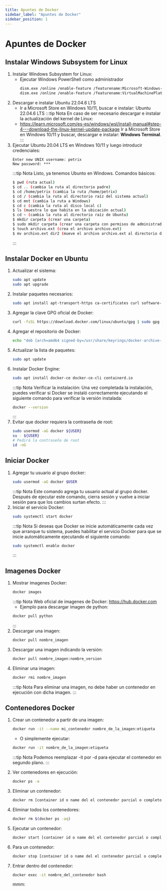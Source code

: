 ```yaml
---
title: Apuntes de Docker
sidebar_label: "Apuntes de Docker"
sidebar_position: 1
---
```


# Apuntes de Docker
## Instalar Windows Subsystem for Linux
1. Instalar Windows Subsystem for Linux:
   + Ejecutar Windows PowerShell como administrador
        ```bash
        dism.exe /online /enable-feature /featurename:Microsoft-Windows-Subsystem-Linux /all /norestart
        dism.exe /online /enable-feature /featurename:VirtualMachinePlatform /all /norestart
        ```
2. Descargar e instalar Ubuntu 22.04.6 LTS
    + Ir a Microsoft Store en Windows 10/11, buscar e instalar: Ubuntu 22.04.6 LTS
    :::tip Nota
    En caso de ser necesario descargar e instalar la actualización del kernel de Linux:
    + https://learn.microsoft.com/es-es/windows/wsl/install-manual#step-4---download-the-linux-kernel-update-package
    Ir a Microsoft Store en Windows 10/11 y buscar, descargar e instalar: **Windows Terminal**.
    :::
3. Ejecutar Ubuntu 20.04 LTS en Windows 10/11 y luego introducir credenciales:
    ```
    Enter new UNIX username: petrix
    New password: ***
    ```
    :::tip Nota
    Listo, ya tenemos Ubunto en Windows.
    Comandos básicos:
    ```bash
    $ pwd (ruta actual)
    $ cd .. (cambia la ruta al directorio padre)
    $ cd /home/petrix (cambia la ruta /home/petrix)
    $ cd / (cambia la ruta al directorio raíz del sistema actual)
    $ cd mnt (cambia la ruta a Windows)
    $ cd c (cambia la ruta al disco local c)
    $ ls (muestra lo que habita en la ubicación actual)
    $ cd ~ (cambia la ruta al directorio raíz de Ubuntu)
    $ mkdir carpeta (crear una carpeta)
    $ sudo mkdir carpeta (crear una carpeta con permisos de administrador)
    $ touch archivo.ext (crea el archivo archivo.ext)
    $ mv archivo.ext dir2 (mueve el archivo archivo.ext al directorio dir2, de igual forma se puede mover carpetas)
    ```
    :::


## Instalar Docker en Ubuntu
1. Actualizar el sistema:
    ```bash
    sudo apt update
    sudo apt upgrade
    ```
2. Instalar paquetes necesarios:
    ```bash
    sudo apt install apt-transport-https ca-certificates curl software-properties-common
    ```
3. Agregar la clave GPG oficial de Docker:
    ```bash
    curl -fsSL https://download.docker.com/linux/ubuntu/gpg | sudo gpg --dearmor -o /usr/share/keyrings/docker-archive-keyring.gpg
    ```
4. Agregar el repositorio de Docker:
    ```bash
    echo "deb [arch=amd64 signed-by=/usr/share/keyrings/docker-archive-keyring.gpg] https://download.docker.com/linux/ubuntu $(lsb_release -cs) stable" | sudo tee /etc/apt/sources.list.d/docker.list > /dev/null
    ```
5. Actualizar la lista de paquetes:
    ```bash
    sudo apt update
    ```
6. Instalar Docker Engine:
    ```bash
    sudo apt install docker-ce docker-ce-cli containerd.io
    ```
    :::tip Nota
    Verificar la instalación: Una vez completada la instalación, puedes verificar si Docker se instaló correctamente ejecutando el siguiente comando para verificar la versión instalada:
    ```bash
    docker --version
    ```
    :::
7. Evitar que docker requiera la contraseña de root:
    ```bash
    sudo usermod -aG docker ${USER}
    su - ${USER}
    # Pedirá la contraseña de root
    id -nG
    ```

## Iniciar Docker
1. Agregar tu usuario al grupo docker:
    ```bash
    sudo usermod -aG docker $USER
    ```
    :::tip Nota
    Este comando agrega tu usuario actual al grupo docker. Después de ejecutar este comando, cierra sesión y vuelve a iniciar sesión para que los cambios surtan efecto.
    :::
2. Iniciar el servicio Docker:
    ```bash
    sudo systemctl start docker
    ```
    :::tip Nota
    Si deseas que Docker se inicie automáticamente cada vez que arranque tu sistema, puedes habilitar el servicio Docker para que se inicie automáticamente ejecutando el siguiente comando:
    ```bash
    sudo systemctl enable docker
    ```
    :::


## Imagenes Docker
1. Mostrar imagenes Docker:
    ```bash
    docker images
    ```
    :::tip Nota
    Web oficial de imagenes de Docker: https://hub.docker.com
    + Ejemplo para descargar imagen de python:
    ```bash
    docker pull python
    ```
    :::
2. Descargar una imagen:
    ```bash
    docker pull nombre_imagen
    ```
3. Descargar una imagen indicando la versión:
    ```bash
    docker pull nombre_imagen:nombre_version
    ```
4. Eliminar una imagen:
    ```bash
    docker rmi nombre_imagen
    ```
    :::tip Nota
    Para eliminar una imagen, no debe haber un contenedor en ejecución con dicha imagen.
    :::

## Contenedores Docker
1. Crear un contenedor a partir de una imagen:
    ```bash
    docker run -it --name mi_contenedor nombre_de_la_imagen:etiqueta
    ```
    + O simplemente ejecutar:
    ```bash
    docker run -it nombre_de_la_imagen:etiqueta
    ```
    :::tip Nota
    Podemos reemplazar -it por -d para ejecutar el contenedor en segundo plano.
    :::
2. Ver contenedores en ejecución:
    ```bash
    docker ps -a
    ```
3. Eliminar un contenedor:
    ```bash
    docker rm [container id o name del el contenedor parcial o completo]
    ```
4. Eliminar todos los contenedores:
    ```bash
    docker rm $(docker ps -aq)
    ```
5. Ejecutar un contenedor:
    ```bash
    docker start [container id o name del el contenedor parcial o completo]
    ```
6. Para un contenedor:
    ```bash
    docker stop [container id o name del el contenedor parcial o completo]
    ```
7. Entrar dentro del contenedor:
    ```bash
    docker exec -it nombre_del_contenedor bash
    ```



    mmm:
    ```bash
    ```


